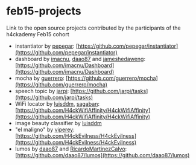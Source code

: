# feb15-projects
Link to the open source projects contributed by the participants of the h4ckademy Feb15 cohort

* instantiator by [pepegar](http://github.com/pepegar): [https://github.com/pepegar/instantiator](https://github.com/pepegar/instantiator)
* dashboard by [imacnu](), [daao87](http://github.com/daao87) and [jameshedaweng](): [https://github.com/imacnu/Dashboard](https://github.com/imacnu/Dashboard)
* mocha by [guerrero](): [https://github.com/guerrero/mocha](https://github.com/guerrero/mocha)
* speech topic by [jarpi](): [https://github.com/jarpi/tasks](https://github.com/jarpi/tasks)
* WiFi locator by [luisddm](), [sagaban](): [https://github.com/H4ckWifiAffinity/H4ckWifiAffinity](https://github.com/H4ckWifiAffinity/H4ckWifiAffinity)
* image beauty classifier by [luisddm]()
* "el maligno" by [viperey](): [https://github.com/H4ckEvilness/H4ckEvilness](https://github.com/H4ckEvilness/H4ckEvilness)
* lumos by [daao87](http://github.com/daao87) and [RicardoMartinezCalvo](): [https://github.com/daao87/lumos](https://github.com/daao87/lumos)

